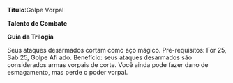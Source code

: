**Titulo**:Golpe Vorpal

**Talento de Combate**

**Guia da Trilogia**

 Seus ataques desarmados cortam como aço mágico. Pré-requisitos: For 25, Sab 25, Golpe Afi ado. Benefício: seus ataques desarmados são considerados armas vorpais de corte. Você ainda pode fazer dano de esmagamento, mas perde o poder vorpal.